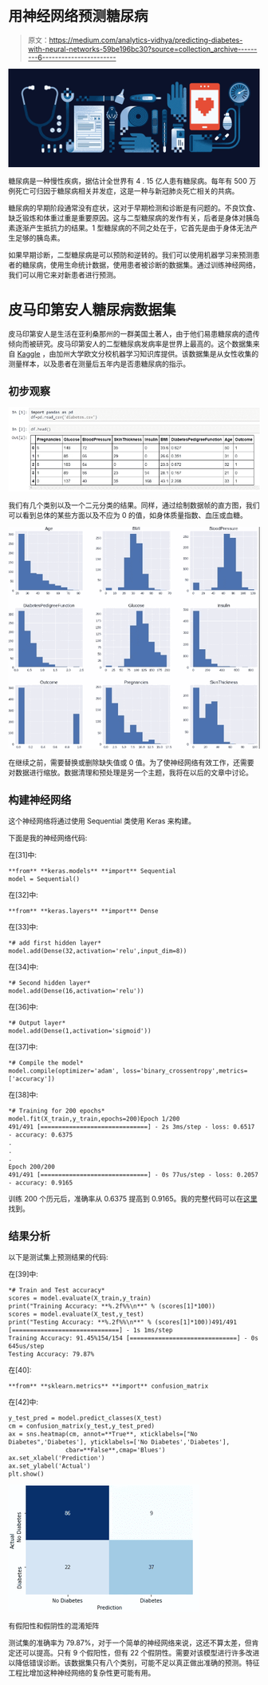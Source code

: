 # 用神经网络预测糖尿病

> 原文：<https://medium.com/analytics-vidhya/predicting-diabetes-with-neural-networks-59be196bc30?source=collection_archive---------6----------------------->

![](img/15b40f1573d5ac8bee632ef3c5c3ebc4.png)

糖尿病是一种慢性疾病，据估计全世界有 4 . 15 亿人患有糖尿病。每年有 500 万例死亡可归因于糖尿病相关并发症，这是一种与新冠肺炎死亡相关的共病。

糖尿病的早期阶段通常没有症状，这对于早期检测和诊断是有问题的。不良饮食、缺乏锻炼和体重过重是重要原因。这与二型糖尿病的发作有关，后者是身体对胰岛素逐渐产生抵抗力的结果。1 型糖尿病的不同之处在于，它首先是由于身体无法产生足够的胰岛素。

如果早期诊断，二型糖尿病是可以预防和逆转的。我们可以使用机器学习来预测患者的糖尿病，使用生命统计数据，使用患者被诊断的数据集。通过训练神经网络，我们可以用它来对新患者进行预测。

# 皮马印第安人糖尿病数据集

皮马印第安人是生活在亚利桑那州的一群美国土著人，由于他们易患糖尿病的遗传倾向而被研究。皮马印第安人的二型糖尿病发病率是世界上最高的。这个数据集来自 [Kaggle](https://www.kaggle.com/uciml/pima-indians-diabetes-database) ，由加州大学欧文分校机器学习知识库提供。该数据集是从女性收集的测量样本，以及患者在测量后五年内是否患糖尿病的指示。

## 初步观察

![](img/9e058e57aa3bc908c6b32b8a03f03a10.png)

我们有几个类别以及一个二元分类的结果。同样，通过绘制数据帧的直方图，我们可以看到总体的某些方面以及不应为 0 的值，如身体质量指数、血压或血糖。

![](img/7d74b9890c47a214953e85568321668d.png)

在继续之前，需要替换或删除缺失值或 0 值。为了使神经网络有效工作，还需要对数据进行缩放。数据清理和预处理是另一个主题，我将在以后的文章中讨论。

## 构建神经网络

这个神经网络将通过使用 Sequential 类使用 Keras 来构建。

下面是我的神经网络代码:

在[31]中:

```
**from** **keras.models** **import** Sequential
model = Sequential()
```

在[32]中:

```
**from** **keras.layers** **import** Dense
```

在[33]中:

```
*# add first hidden layer*
model.add(Dense(32,activation='relu',input_dim=8))
```

在[34]中:

```
*# Second hidden layer*
model.add(Dense(16,activation='relu'))
```

在[36]中:

```
*# Output layer*
model.add(Dense(1,activation='sigmoid'))
```

在[37]中:

```
*# Compile the model*
model.compile(optimizer='adam', loss='binary_crossentropy',metrics=['accuracy'])
```

在[38]中:

```
*# Training for 200 epochs*
model.fit(X_train,y_train,epochs=200)Epoch 1/200
491/491 [==============================] - 2s 3ms/step - loss: 0.6517 - accuracy: 0.6375
.
.
.
Epoch 200/200
491/491 [==============================] - 0s 77us/step - loss: 0.2057 - accuracy: 0.9165
```

训练 200 个历元后，准确率从 0.6375 提高到 0.9165。我的完整代码可以在[这里](https://github.com/geomms/Neural-Network-Projects-with-Python/blob/master/Chapter02-Predicting%20Diabetes%20with%20Multilayer%20Perceptrons.ipynb)找到。

## 结果分析

以下是测试集上预测结果的代码:

在[39]中:

```
*# Train and Test accuracy*
scores = model.evaluate(X_train,y_train)
print("Training Accuracy: **%.2f%%\n**" % (scores[1]*100))
scores = model.evaluate(X_test,y_test)
print("Testing Accuracy: **%.2f%%\n**" % (scores[1]*100))491/491 [==============================] - 1s 1ms/step
Training Accuracy: 91.45%154/154 [==============================] - 0s 645us/step
Testing Accuracy: 79.87%
```

在[40]:

```
**from** **sklearn.metrics** **import** confusion_matrix
```

在[42]中:

```
y_test_pred = model.predict_classes(X_test)
cm = confusion_matrix(y_test,y_test_pred)
ax = sns.heatmap(cm, annot=**True**, xticklabels=["No Diabetes",'Diabetes'], yticklabels=['No Diabetes','Diabetes'],
                cbar=**False**,cmap='Blues')
ax.set_xlabel('Prediction')
ax.set_ylabel('Actual')
plt.show()
```

![](img/df05a49b62d39cc3ee02d7d9247d5159.png)

有假阳性和假阴性的混淆矩阵

测试集的准确率为 79.87%，对于一个简单的神经网络来说，这还不算太差，但肯定还可以提高。只有 9 个假阳性，但有 22 个假阴性。需要对该模型进行许多改进以降低错误诊断。该数据集只有八个类别，可能不足以真正做出准确的预测。特征工程比增加这种神经网络的复杂性更可能有用。